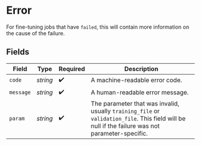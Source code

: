 # Error

For fine-tuning jobs that have `failed`, this will contain more information on the cause of the failure.


## Fields

| Field                                                                                                                                            | Type                                                                                                                                             | Required                                                                                                                                         | Description                                                                                                                                      |
| ------------------------------------------------------------------------------------------------------------------------------------------------ | ------------------------------------------------------------------------------------------------------------------------------------------------ | ------------------------------------------------------------------------------------------------------------------------------------------------ | ------------------------------------------------------------------------------------------------------------------------------------------------ |
| `code`                                                                                                                                           | *string*                                                                                                                                         | :heavy_check_mark:                                                                                                                               | A machine-readable error code.                                                                                                                   |
| `message`                                                                                                                                        | *string*                                                                                                                                         | :heavy_check_mark:                                                                                                                               | A human-readable error message.                                                                                                                  |
| `param`                                                                                                                                          | *string*                                                                                                                                         | :heavy_check_mark:                                                                                                                               | The parameter that was invalid, usually `training_file` or `validation_file`. This field will be null if the failure was not parameter-specific. |